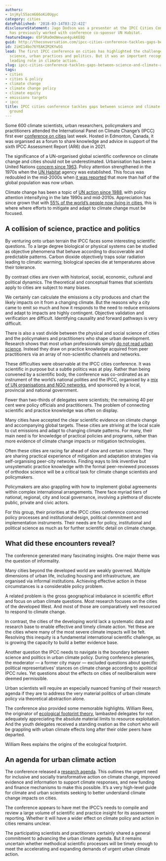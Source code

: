 ```yaml
---
authors:
- 1njKylS5acmG66oKi0Ugyc
category: cities
datePublished: '2018-03-14T03:22:42Z'
disclosureStatement: Jago Dodson was a presenter at the IPCC Cities Conference and
  has previously worked with conference co-sponsor UN Habitat.
featureImage: 65FSRaOmOWewue4gukKE8Q
guid: http://theconversation.com/ipcc-cities-conference-tackles-gaps-between-science-and-climate-action-on-the-ground-93287
id: 2iHI14bo76YEAKIM2KYwSG
lead: The first IPCC conference on cities has highlighted the challenges of reconciling
  science, urban practices and politics. But it was an important recognition of cities'
  leading role in climate action.
slug: ipcc-cities-conference-tackles-gaps-between-science-and-climate-action-on-the-ground
tags:
- cities
- cities & policy
- climate change
- climate change policy
- climate equity
- emissions targets
- ipcc
title: IPCC cities conference tackles gaps between science and climate action on the
  ground
---
```

Some 600 climate scientists, urban researchers, policymakers and practitioners attended the International Panel on Climate Change’s (IPCC) first ever [conference on cities](https://citiesipcc.org/) last week. Hosted in Edmonton, Canada, it was organised as a forum to share knowledge and advice in support of the sixth IPCC Assessment Report (AR6) due in 2021.

The significance of a UN-organised global scientific conference on climate change and cities should not be underestimated. Urbanisation has been a United Nations [concern since 1963](http://www.un.org/en/ga/search/view_doc.asp?symbol=A/RES/1917\(XVIII\)). Policy attention strengthened in the 1970s when the [UN Habitat](https://unhabitat.org/un-habitat-at-a-glance/) agency was established. This focus was redoubled in the mid-2000s when [it was reported](https://www.unfpa.org/sites/default/files/pub-pdf/695_filename_sowp2007_eng.pdf) that more than half of the global population was now urban.

Climate change has been a topic of [UN action since 1988](http://www.un.org/en/ga/search/view_doc.asp?symbol=A/RES/43/53), with policy attention intensifying in the late 1990s and mid-2010s. Appreciation has since grown that with [55% of the world’s people now living in cities](https://data.worldbank.org/indicator/SP.URB.TOTL.IN.ZS), this is where where efforts to mitigate and adapt to climate change must be focused.


## A collision of science, practice and politics

By venturing onto urban terrain the IPCC faces some interesting scientific questions. To a large degree biological or physical systems can be studied as objective phenomena that behave according to discoverable and predictable patterns. Carbon dioxide objectively traps solar radiation leading to climatic warming; biological species die at temperatures above their tolerance.

By contrast cities are riven with historical, social, economic, cultural and political dynamics. The theoretical and conceptual frames that scientists apply to cities are subject to many biases. 

We certainly can calculate the emissions a city produces and chart the likely impacts on it from a changing climate. But the reasons why a city came to emit so much and how it responds to the need to reduce emissions and adapt to impacts are highly contingent. Objective validation and verification are difficult. Identifying causality and forward pathways is very difficult.

There is also a vast divide between the physical and social science of cities and the policymakers and practitioners who shape urban development. Research shows that most urban professionals simply [do not read urban science](https://www.tandfonline.com/doi/abs/10.1080/08111146.2014.994741). Instead they draw on practice knowledge acquired from peer practitioners via an array of non-scientific channels and networks.

These difficulties were observable at the IPCC cities conference. It was scientific in purpose but a subtle politics was at play. Rather than being convened by a scientific body, the conference was co-ordinated as an instrument of the world’s national polities and the IPCC, organised by a [mix of UN organisations and NGO networks](https://citiesipcc.org/about/partners/), and sponsored by a local, provincial and national government. 

Fewer than two-thirds of delegates were scientists; the remaining 40 per cent were policy officials and practitioners. The problem of connecting scientific and practice knowledge was often on display. 

Many cities have accepted the clear scientific evidence on climate change and accompanying global targets. These cities are striving at the local scale to cut emissions and adapt to changing climate patterns. For many, their main need is for knowledge of practical policies and programs, rather than more evidence of climate change impacts or mitigation technologies.

Often these cities are racing far ahead of slow and certain science. They are sharing practical experience of mitigation and adaptation strategies via self-organising peer-city networks. Finding ways to link inventive but unsystematic practice knowledge with the formal peer-reviewed processes of orthodox science will be a critical task for climate change scientists and policymakers.


Policymakers are also grappling with how to implement global agreements within complex international arrangements. There face myriad tiers of national, regional, city and local governance, involving a plethora of discrete public, private and civic actors. 

For this group, their priorities at the IPCC cities conference concerned policy processes and institutional design, political commitment and implementation instruments. Their needs are for policy, institutional and political science as much as for further scientific detail on climate change. 

## What did these encounters reveal?

The conference generated many fascinating insights. One major theme was the question of informality.

Many cities beyond the developed world are weakly governed. Multiple dimensions of urban life, including housing and infrastructure, are organised via informal institutions. Achieving effective action in these circumstances is a considerable policy problem.

A related problem is the gross geographical imbalance in scientific effort and focus on urban climate questions. Most research focuses on the cities of the developed West. And most of those are comparatively well resourced to respond to climate change.

In contrast, the cities of the developing world lack a systematic data and research base to enable effective and timely climate action. Yet these are the cities where many of the most severe climate impacts will be felt. Resolving this inequity is a fundamental international scientific challenge, as is growing the capacity to build a better evidence base.

Another question the IPCC needs to navigate is the boundary between science and politics in urban climate policy. During conference plenaries, the moderator — a former city mayor — excluded questions about specific political representatives’ stances on climate change according to apolitical IPCC rules. Yet questions about the effects on cities of neoliberalism were deemed permissible. 

Urban scientists will require an especially nuanced framing of their research agenda if they are to address the very material politics of urban climate policy via theoretical abstraction alone.


The conference also provided some memorable highlights. William Rees, the originator of [ecological footprint theory](https://www.britannica.com/science/ecological-footprint#ref1203326), lambasted delegates for not adequately appreciating the absolute material limits to resource exploitation. And the youth delegates received a standing ovation as the cohort who will be grappling with urban climate effects long after their older peers have departed.

William Rees explains the origins of the ecological footprint.

## An agenda for urban climate action

The conference released a [research agenda](https://citiesipcc.org/news/press-release-world-scientists-local-leaders-map-research-agenda-for-cities-and-climate-change-for-coming-years/). This outlines the urgent need for inclusive and socially transformative action on climate change, improved evidence and information to support climate responses, and new funding and finance mechanisms to make this possible. It’s a very high-level guide for climate and urban scientists seeking to better understand climate change impacts on cities.

The conference appears to have met the IPCC’s needs to compile and review a large volume of scientific and practice insight for its assessment reporting. Whether it will have a wider effect on climate policy and action in cities remains unclear. 

The participating scientists and practitioners certainly shared a general commitment to advancing the urban climate agenda. But it remains uncertain whether methodical scientific processes will be timely enough to meet the accelerating and expanding demands of urgent urban climate action.